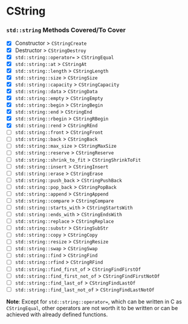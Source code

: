 # CString

### `std::string` Methods Covered/To Cover

- [X] Constructor > `CStringCreate`
- [X] Destructor > `CStringDestroy`
- [X] `std::string::operator=` > `CStringEqual`
- [X] `std::string::at` > `CStringAt`
- [X] `std::string::length` > `CStringLength`
- [X] `std::string::size` > `CStringSize`
- [X] `std::string::capacity` > `CStringCapacity`
- [X] `std::string::data` > `CStringData`
- [X] `std::string::empty` > `CStringEmpty`
- [X] `std::string::begin` > `CStringBegin`
- [X] `std::string::end` > `CStringEnd`
- [X] `std::string::rbegin` > `CStringRBegin`
- [X] `std::string::rend` > `CStringREnd`
- [ ] `std::string::front` > `CStringFront`
- [ ] `std::string::back` > `CStringBack`
- [ ] `std::string::max_size` > `CStringMaxSize`
- [ ] `std::string::reserve` > `CStringReserve`
- [ ] `std::string::shrink_to_fit` > `CStringShrinkToFit`
- [ ] `std::string::insert` > `CStringInsert`
- [ ] `std::string::erase` > `CStringErase`
- [ ] `std::string::push_back` > `CStringPushBack`
- [ ] `std::string::pop_back` > `CStringPopBack`
- [ ] `std::string::append` > `CStringAppend`
- [ ] `std::string::compare` > `CStringCompare`
- [ ] `std::string::starts_with` > `CStringStartsWith`
- [ ] `std::string::ends_with` > `CStringEndsWith`
- [ ] `std::string::replace` > `CStringReplace`
- [ ] `std::string::substr` > `CStringSubStr`
- [ ] `std::string::copy` > `CStringCopy`
- [ ] `std::string::resize` > `CStringResize`
- [ ] `std::string::swap` > `CStringSwap`
- [ ] `std::string::find` > `CStringFind`
- [ ] `std::string::rfind` > `CStringRFind`
- [ ] `std::string::find_first_of` > `CStringFindFirstOf`
- [ ] `std::string::find_first_not_of` > `CStringFindFirstNotOf`
- [ ] `std::string::find_last_of` > `CStringFindLastOf`
- [ ] `std::string::find_last_not_of` > `CStringFindLastNotOf`

__Note__: Except for `std::string::operator=`, which can be written in C as `CStringEqual`, other operators are not worth it to be written or can be achieved with already defined functions.